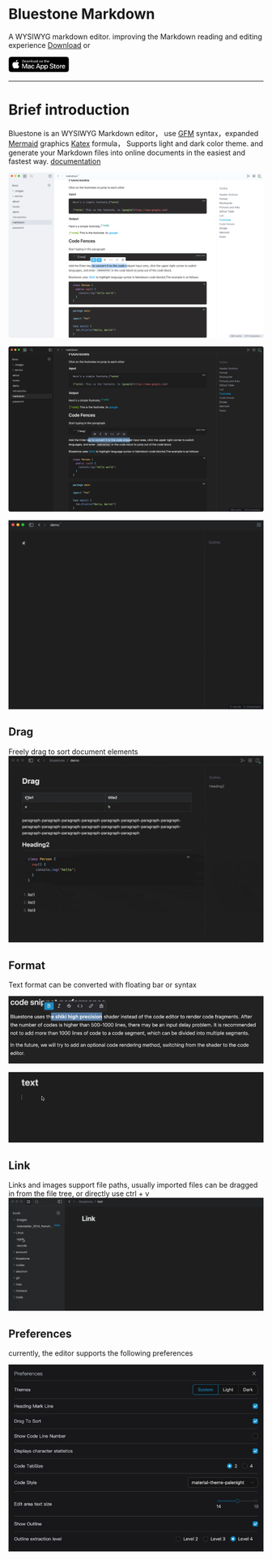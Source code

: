 # Bluestone Markdown
A WYSIWYG markdown editor. improving the Markdown reading and editing experience [Download](https://github.com/1943time/bluestone/releases/latest) or

<a href="https://apps.apple.com/us/app/bluestone-markdown/id6451391474"><img src="docs/assets/mac-store.svg" style="width:120px"/><a>

***

# Brief introduction

Bluestone is an WYSIWYG Markdown editor，
use [GFM](https://github.github.com/gfm/) syntax，expanded [Mermaid](https://mermaid.js.org/) graphics [Katex](https://katex.org/) formula，
Supports light and dark color theme. and generate your Markdown files into online documents in the easiest and fastest way.
[documentation](https://pb.bluemd.me/official/book/docs/introduction)

![](./docs/assets/d1.png)

![](./docs/assets/d2.png)

![](./docs/assets/syntax.gif)

## Drag
Freely drag to sort document elements
![](./docs/assets/drag.gif)

[//]: # (## Share)

[//]: # (bluestone provides an optional sharing function that can automatically extract Markdown files and share them to the network, or merge multiple Markdown documents into a book at the same time [more]&#40;https://pb.bluemd.me/official/book/docs/share&#41;)

[//]: # ()
[//]: # (![]&#40;./docs/assets/share.gif&#41;)

## Format

Text format can be converted with floating bar or syntax

![](./docs/assets/text.png)

![](./docs/assets/test1.gif)

## Link
Links and images support file paths, usually imported files can be dragged in from the file tree, or directly use ctrl + v
![](./docs/assets/link.gif)

## Preferences

currently, the editor supports the following preferences

![](./docs/assets/d5.png)

